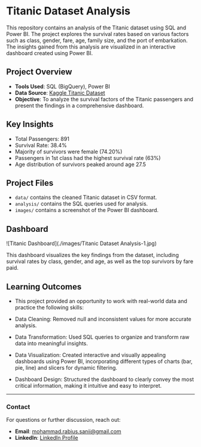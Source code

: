 # Titanic Dataset Analysis

This repository contains an analysis of the Titanic dataset using SQL and Power BI. The project explores the survival rates based on various factors such as class, gender, fare, age, family size, and the port of embarkation. The insights gained from this analysis are visualized in an interactive dashboard created using Power BI.

## Project Overview
- **Tools Used**: SQL (BigQuery), Power BI
- **Data Source**: [Kaggle Titanic Dataset](https://www.kaggle.com/c/titanic)
- **Objective**: To analyze the survival factors of the Titanic passengers and present the findings in a comprehensive dashboard.

## Key Insights
- Total Passengers: 891
- Survival Rate: 38.4%
- Majority of survivors were female (74.20%)
- Passengers in 1st class had the highest survival rate (63%)
- Age distribution of survivors peaked around age 27.5

## Project Files
- `data/` contains the cleaned Titanic dataset in CSV format.
- `analysis/` contains the SQL queries used for analysis.
- `images/` contains a screenshot of the Power BI dashboard.

## Dashboard
![Titanic Dashboard](./images/Titanic Dataset Analysis-1.jpg)

This dashboard visualizes the key findings from the dataset, including survival rates by class, gender, and age, as well as the top survivors by fare paid.

## Learning Outcomes
- This project provided an opportunity to work with real-world data and practice the following skills:

- Data Cleaning: Removed null and inconsistent values for more accurate analysis.
- Data Transformation: Used SQL queries to organize and transform raw data into meaningful insights.
- Data Visualization: Created interactive and visually appealing dashboards using Power BI, incorporating different types of charts (bar, pie, line) and slicers for dynamic filtering.
- Dashboard Design: Structured the dashboard to clearly convey the most critical information, making it intuitive and easy to interpret.

---

### Contact
For questions or further discussion, reach out:
- **Email**: [mohammad.rabius.sanii@gmail.com](mailto:mohammad.rabius.sanii@gmail.com)
- **LinkedIn**: [LinkedIn Profile](https://www.linkedin.com/in/mohammad-rabius-sani/)
